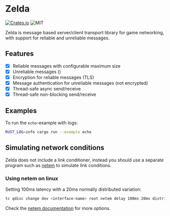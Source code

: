 # Zelda

[![Crates.io][crates_icon]][crates_link] ![MIT][license]

[crates_icon]: https://img.shields.io/crates/v/zelda.svg
[crates_link]: https://crates.io/crates/zelda/
[license]: https://img.shields.io/crates/l/zelda.svg?maxAge=2592000

Zelda is message based server/client transport library for game networking, with support for reliable and unreliable messages.

## Features
* [x] Reliable messages with configurable maximum size
* [x] Unreliable messages ()
* [x] Encryption for reliable messages (TLS)
* [x] Message authentication for unreliable messages (not encrypted)
* [x] Thread-safe async send/receive
* [x] Thread-safe non-blocking send/receive

## Examples

To run the `echo`-example with logs:
```bash
RUST_LOG=info cargo run --example echo
```

## Simulating network conditions 

Zelda does not include a link conditioner, instead you should use a separate program such as [netem](https://wiki.linuxfoundation.org/networking/netem) to simulate link conditions.

### Using netem on linux

Setting 100ms latency with a 20ms normally distributed variation:

```bash
tc qdisc change dev <interface-name> root netem delay 100ms 20ms distribution normal
```

Check the [netem documentation](https://wiki.linuxfoundation.org/networking/netem#packet_loss) for more options.